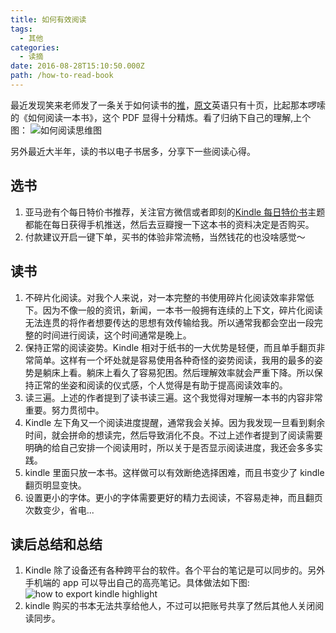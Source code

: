 ```yaml
---
title: 如何有效阅读
tags:
  - 其他
categories:
  - 读摘
date: 2016-08-28T15:10:50.000Z
path: /how-to-read-book
---
```


最近发现笑来老师发了一条关于如何读书的[推][1]，[原文][2]英语只有十页，比起那本啰嗦的《如何阅读一本书》，这个 PDF 显得十分精炼。看了归纳下自己的理解,上个图：
![][image-1]

另外最近大半年，读的书以电子书居多，分享下一些阅读心得。

## 选书

1.  亚马逊有个每日特价书推荐，关注官方微信或者即刻的[Kindle 每日特价书][4]主题都能在每日获得手机推送，然后去豆瓣搜一下这本书的资料决定是否购买。
2.  付款建议开启一键下单，买书的体验非常流畅，当然钱花的也没啥感觉～

## 读书

1.  不碎片化阅读。对我个人来说，对一本完整的书使用碎片化阅读效率非常低下。因为不像一般的资讯，新闻，一本书一般拥有连续的上下文，碎片化阅读无法连贯的将作者想要传达的思想有效传输给我。所以通常我都会空出一段完整的时间进行阅读，这个时间通常是晚上。
2.  保持正常的阅读姿势。Kindle 相对于纸书的一大优势是轻便，而且单手翻页非常简单。这样有一个坏处就是容易使用各种奇怪的姿势阅读，我用的最多的姿势是躺床上看。躺床上看久了容易犯困。然后理解效率就会严重下降。所以保持正常的坐姿和阅读的仪式感，个人觉得是有助于提高阅读效率的。
3.  读三遍。上述的作者提到了读书读三遍。这个我觉得对理解一本书的内容非常重要。努力贯彻中。
4.  Kindle 左下角又一个阅读进度提醒，通常我会关掉。因为我发现一旦看到剩余时间，就会拼命的想读完，然后导致消化不良。不过上述作者提到了阅读需要明确的给自己安排一个阅读用时，所以关于是否显示阅读进度，我还会多多实践。
5.  kindle 里面只放一本书。这样做可以有效断绝选择困难，而且书变少了 kindle 翻页明显变快。
6.  设置更小的字体。更小的字体需要更好的精力去阅读，不容易走神，而且翻页次数变少，省电...

## 读后总结和总结

1.  Kindle 除了设备还有各种跨平台的软件。各个平台的笔记是可以同步的。另外手机端的 app 可以导出自己的高亮笔记。具体做法如下图:
    ![][image-2]
2.  kindle 购买的书本无法共享给他人，不过可以把账号共享了然后其他人关闭阅读同步。

[1]: https://twitter.com/xiaolai/status/768629096163123200
[2]: http://pne.people.si.umich.edu/PDF/howtoread.pdf "how to read"
[4]: http://share.jike.ruguoapp.com/topics/551d1653e4b0cd5b623b4155
[image-1]: http://7xqh45.com1.z0.glb.clouddn.com/how-to-read-book.png "如何阅读思维图"
[image-2]: http://7xqh45.com1.z0.glb.clouddn.com/how-to-export-kindle-highlight.jpg "how to export kindle highlight"
